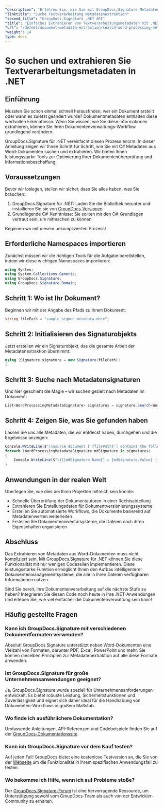 ```yaml
---
"description": "Erfahren Sie, wie Sie mit GroupDocs.Signature Metadaten aus Word-Dokumenten in C# extrahieren und durchsuchen. Vereinfachen Sie die Dokumentenverwaltung mit dieser Schritt-für-Schritt-Anleitung."
"linktitle": "Suche Textverarbeitung Metadatenextraktion"
"second_title": "GroupDocs.Signature .NET API"
"title": "Einfaches Extrahieren von Textverarbeitungsmetadaten mit .NET"
"url": "/de/net/document-metadata-extraction/search-word-processing-metadata-extraction/"
"weight": 14
type: docs
---
```

# So suchen und extrahieren Sie Textverarbeitungsmetadaten in .NET

## Einführung

Mussten Sie schon einmal schnell herausfinden, wer ein Dokument erstellt oder wann es zuletzt geändert wurde? Dokumentmetadaten enthalten diese wertvollen Erkenntnisse. Wenn Sie wissen, wie Sie diese Informationen extrahieren, können Sie Ihren Dokumentenverwaltungs-Workflow grundlegend verändern.

GroupDocs.Signature für .NET vereinfacht diesen Prozess enorm. In dieser Anleitung zeigen wir Ihnen Schritt für Schritt, wie Sie mit C# Metadaten aus Word-Dokumenten suchen und extrahieren. Wir bieten Ihnen leistungsstarke Tools zur Optimierung Ihrer Dokumentenüberprüfung und Informationsbeschaffung.

## Voraussetzungen

Bevor wir loslegen, stellen wir sicher, dass Sie alles haben, was Sie brauchen:

1. GroupDocs.Signature für .NET: Laden Sie die Bibliothek herunter und installieren Sie sie von [GroupDocs-Versionen](https://releases.groupdocs.com/signature/net/)
2. Grundlegende C#-Kenntnisse: Sie sollten mit den C#-Grundlagen vertraut sein, um mitmachen zu können

Beginnen wir mit diesem unkomplizierten Prozess!

## Erforderliche Namespaces importieren

Zunächst müssen wir die richtigen Tools für die Aufgabe bereitstellen, indem wir diese wichtigen Namespaces importieren:

```csharp
using System;
using System.Collections.Generic;
using GroupDocs.Signature;
using GroupDocs.Signature.Domain;
```

## Schritt 1: Wo ist Ihr Dokument?

Beginnen wir mit der Angabe des Pfads zu Ihrem Dokument:

```csharp
string filePath = "sample_signed_metadata.docx";
```

## Schritt 2: Initialisieren des Signaturobjekts

Jetzt erstellen wir ein Signaturobjekt, das die gesamte Arbeit der Metadatenextraktion übernimmt:

```csharp
using (Signature signature = new Signature(filePath))
{
```

## Schritt 3: Suche nach Metadatensignaturen

Und hier geschieht die Magie – wir suchen gezielt nach Metadaten im Dokument:

```csharp
List<WordProcessingMetadataSignature> signatures = signature.Search<WordProcessingMetadataSignature>(SignatureType.Metadata);
```

## Schritt 4: Zeigen Sie, was Sie gefunden haben

Lassen Sie uns alle Metadaten, die wir entdeckt haben, durchgehen und die Ergebnisse anzeigen:

```csharp
Console.WriteLine($"\nSource document ['{filePath}'] contains the following signatures:");
foreach (WordProcessingMetadataSignature mdSignature in signatures)
{
    Console.WriteLine($"\t[{mdSignature.Name}] = {mdSignature.Value} ({mdSignature.Type})");
}
```

## Anwendungen in der realen Welt

Überlegen Sie, wie dies bei Ihren Projekten hilfreich sein könnte:
- Schnelle Überprüfung der Dokumentautoren in einer Rechtsabteilung
- Extrahieren Sie Erstellungsdaten für Dokumentversionierungssysteme
- Erstellen Sie automatisierte Workflows, die Dokumente basierend auf Metadatenwerten weiterleiten
- Erstellen Sie Dokumenteninventarsysteme, die Dateien nach ihren Eigenschaften organisieren

## Abschluss

Das Extrahieren von Metadaten aus Word-Dokumenten muss nicht kompliziert sein. Mit GroupDocs.Signature für .NET können Sie diese Funktionalität mit nur wenigen Codezeilen implementieren. Diese leistungsstarke Funktion ermöglicht Ihnen den Aufbau intelligenterer Dokumentenmanagementsysteme, die alle in Ihren Dateien verfügbaren Informationen nutzen.

Sind Sie bereit, Ihre Dokumentenverarbeitung auf die nächste Stufe zu heben? Integrieren Sie diesen Code noch heute in Ihre .NET-Anwendungen und erleben Sie, wie viel einfacher die Dokumentenverwaltung sein kann!

## Häufig gestellte Fragen

### Kann ich GroupDocs.Signature mit verschiedenen Dokumentformaten verwenden?

Absolut! GroupDocs.Signature unterstützt neben Word-Dokumenten eine Vielzahl von Formaten, darunter PDF, Excel, PowerPoint und mehr. Sie können dieselben Prinzipien zur Metadatenextraktion auf alle diese Formate anwenden.

### Ist GroupDocs.Signature für große Unternehmensanwendungen geeignet?

Ja, GroupDocs.Signature wurde speziell für Unternehmensanforderungen entwickelt. Es bietet robuste Leistung, Sicherheitsfunktionen und Zuverlässigkeit und eignet sich daher ideal für die Handhabung von Dokumenten-Workflows in großem Maßstab.

### Wo finde ich ausführlichere Dokumentation?

Umfassende Anleitungen, API-Referenzen und Codebeispiele finden Sie auf der [GroupDocs-Dokumentationssite](https://tutorials.groupdocs.com/signature/net/).

### Kann ich GroupDocs.Signature vor dem Kauf testen?

Auf jeden Fall! GroupDocs bietet eine kostenlose Testversion an, die Sie von der [Webseite](https://releases.groupdocs.com/) um die Funktionalität in Ihrem spezifischen Anwendungsfall zu testen.

### Wo bekomme ich Hilfe, wenn ich auf Probleme stoße?

Der [GroupDocs.Signature-Forum](https://forum.groupdocs.com/c/signature/13) ist eine hervorragende Ressource, um Unterstützung sowohl vom GroupDocs-Team als auch von der Entwickler-Community zu erhalten.